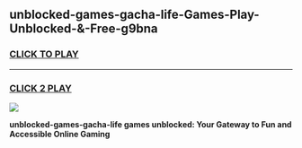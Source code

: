 
## unblocked-games-gacha-life-Games-Play-Unblocked-&-Free-g9bna
<h3>
<a href="https://premium76.site?title=unblocked-games-gacha-life&ref=24A">CLICK TO PLAY</a></h3>
<hr>

<h3>
<a href="https://premium76.site?title=unblocked-games-gacha-life&ref=24A">CLICK 2 PLAY</a>
  
</h3>

<a href="https://premium76.site?title=unblocked-games-gacha-life&ref=24A"><img src="https://clearcache.store/games.png"></a>


**unblocked-games-gacha-life games unblocked: Your Gateway to Fun and Accessible Online Gaming**
